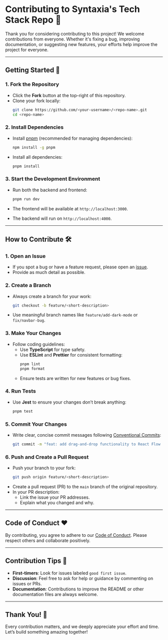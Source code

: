 

# Contributing to Syntaxia's Tech Stack Repo 🎉

Thank you for considering contributing to this project! We welcome contributions from everyone. Whether it's fixing a bug, improving documentation, or suggesting new features, your efforts help improve the project for everyone.

---

## Getting Started 🚀

### 1. Fork the Repository
- Click the **Fork** button at the top-right of this repository.
- Clone your fork locally:
  ```bash
  git clone https://github.com/<your-username>/<repo-name>.git
  cd <repo-name>
  ```

### 2. Install Dependencies
- Install [pnpm](https://pnpm.io/) (recommended for managing dependencies):
  ```bash
  npm install -g pnpm
  ```
- Install all dependencies:
  ```bash
  pnpm install
  ```

### 3. Start the Development Environment
- Run both the backend and frontend:
  ```bash
  pnpm run dev
  ```

- The frontend will be available at `http://localhost:3000`.
- The backend will run on `http://localhost:4000`.

---

## How to Contribute 🛠️

### 1. Open an Issue
- If you spot a bug or have a feature request, please open an [issue](https://github.com/Syntaxia/architecture-diagram-builder/issues).
- Provide as much detail as possible.

### 2. Create a Branch
- Always create a branch for your work:
  ```bash
  git checkout -b feature/<short-description>
  ```
- Use meaningful branch names like `feature/add-dark-mode` or `fix/navbar-bug`.

### 3. Make Your Changes
- Follow coding guidelines:
  - Use **TypeScript** for type safety.
  - Use **ESLint** and **Prettier** for consistent formatting:
    ```bash
    pnpm lint
    pnpm format
    ```
  - Ensure tests are written for new features or bug fixes.

### 4. Run Tests
- Use **Jest** to ensure your changes don’t break anything:
  ```bash
  pnpm test
  ```

### 5. Commit Your Changes
- Write clear, concise commit messages following [Conventional Commits](https://www.conventionalcommits.org/):
  ```bash
  git commit -m "feat: add drag-and-drop functionality to React Flow editor"
  ```

### 6. Push and Create a Pull Request
- Push your branch to your fork:
  ```bash
  git push origin feature/<short-description>
  ```
- Create a pull request (PR) to the `main` branch of the original repository.
- In your PR description:
  - Link the issue your PR addresses.
  - Explain what you changed and why.

---

## Code of Conduct ❤️
By contributing, you agree to adhere to our [Code of Conduct](./CODE_OF_CONDUCT.md). Please respect others and collaborate positively.

---

## Contribution Tips 📝
- **First-timers**: Look for issues labeled `good first issue`.
- **Discussion**: Feel free to ask for help or guidance by commenting on issues or PRs.
- **Documentation**: Contributions to improve the README or other documentation files are always welcome.

---

## Thank You! 🙌
Every contribution matters, and we deeply appreciate your effort and time. Let’s build something amazing together!

